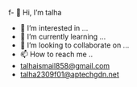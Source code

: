 f- 👋 Hi, I’m talha
- 👀 I’m interested in ...
- 🌱 I’m currently learning ...
- 💞️ I’m looking to collaborate on ...
- 📫 How to reach me ..
 - talhaismail858@gmail.com
 - talha2309f01@aptechgdn.net
